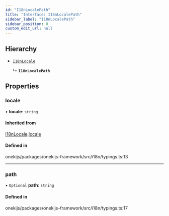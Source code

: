 ```yaml
---
id: "I18nLocalePath"
title: "Interface: I18nLocalePath"
sidebar_label: "I18nLocalePath"
sidebar_position: 0
custom_edit_url: null
---
```


## Hierarchy

- [`I18nLocale`](I18nLocale.md)

  ↳ **`I18nLocalePath`**

## Properties

### locale

• **locale**: `string`

#### Inherited from

[I18nLocale](I18nLocale.md).[locale](I18nLocale.md#locale)

#### Defined in

onekijs/packages/onekijs-framework/src/i18n/typings.ts:13

___

### path

• `Optional` **path**: `string`

#### Defined in

onekijs/packages/onekijs-framework/src/i18n/typings.ts:17
